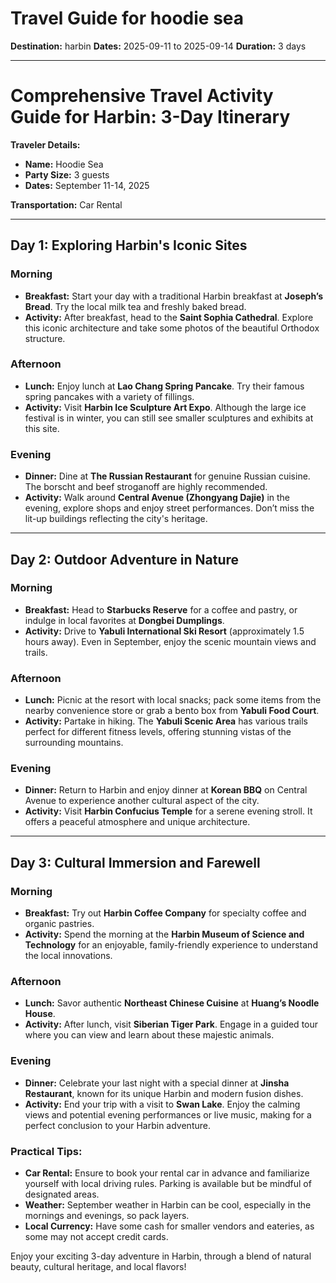 # Travel Guide for hoodie sea
**Destination:** harbin
**Dates:** 2025-09-11 to 2025-09-14
**Duration:** 3 days

---

# Comprehensive Travel Activity Guide for Harbin: 3-Day Itinerary

**Traveler Details:**
- **Name:** Hoodie Sea
- **Party Size:** 3 guests
- **Dates:** September 11-14, 2025

**Transportation:** Car Rental

---

## Day 1: Exploring Harbin's Iconic Sites

### Morning
- **Breakfast:** Start your day with a traditional Harbin breakfast at **Joseph’s Bread**. Try the local milk tea and freshly baked bread.
- **Activity:** After breakfast, head to the **Saint Sophia Cathedral**. Explore this iconic architecture and take some photos of the beautiful Orthodox structure.

### Afternoon
- **Lunch:** Enjoy lunch at **Lao Chang Spring Pancake**. Try their famous spring pancakes with a variety of fillings.
- **Activity:** Visit **Harbin Ice Sculpture Art Expo**. Although the large ice festival is in winter, you can still see smaller sculptures and exhibits at this site.
  
### Evening
- **Dinner:** Dine at **The Russian Restaurant** for genuine Russian cuisine. The borscht and beef stroganoff are highly recommended.
- **Activity:** Walk around **Central Avenue (Zhongyang Dajie)** in the evening, explore shops and enjoy street performances. Don’t miss the lit-up buildings reflecting the city's heritage.

---

## Day 2: Outdoor Adventure in Nature

### Morning
- **Breakfast:** Head to **Starbucks Reserve** for a coffee and pastry, or indulge in local favorites at **Dongbei Dumplings**.
- **Activity:** Drive to **Yabuli International Ski Resort** (approximately 1.5 hours away). Even in September, enjoy the scenic mountain views and trails.

### Afternoon
- **Lunch:** Picnic at the resort with local snacks; pack some items from the nearby convenience store or grab a bento box from **Yabuli Food Court**.
- **Activity:** Partake in hiking. The **Yabuli Scenic Area** has various trails perfect for different fitness levels, offering stunning vistas of the surrounding mountains.

### Evening
- **Dinner:** Return to Harbin and enjoy dinner at **Korean BBQ** on Central Avenue to experience another cultural aspect of the city.
- **Activity:** Visit **Harbin Confucius Temple** for a serene evening stroll. It offers a peaceful atmosphere and unique architecture.

---

## Day 3: Cultural Immersion and Farewell

### Morning
- **Breakfast:** Try out **Harbin Coffee Company** for specialty coffee and organic pastries.
- **Activity:** Spend the morning at the **Harbin Museum of Science and Technology** for an enjoyable, family-friendly experience to understand the local innovations.

### Afternoon
- **Lunch:** Savor authentic **Northeast Chinese Cuisine** at **Huang’s Noodle House**.
- **Activity:** After lunch, visit **Siberian Tiger Park**. Engage in a guided tour where you can view and learn about these majestic animals.

### Evening
- **Dinner:** Celebrate your last night with a special dinner at **Jinsha Restaurant**, known for its unique Harbin and modern fusion dishes.
- **Activity:** End your trip with a visit to **Swan Lake**. Enjoy the calming views and potential evening performances or live music, making for a perfect conclusion to your Harbin adventure.

### Practical Tips:
- **Car Rental:** Ensure to book your rental car in advance and familiarize yourself with local driving rules. Parking is available but be mindful of designated areas.
- **Weather:** September weather in Harbin can be cool, especially in the mornings and evenings, so pack layers.
- **Local Currency:** Have some cash for smaller vendors and eateries, as some may not accept credit cards.
  
Enjoy your exciting 3-day adventure in Harbin, through a blend of natural beauty, cultural heritage, and local flavors!